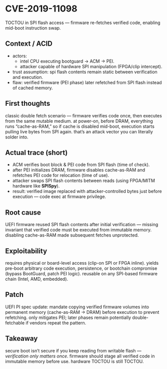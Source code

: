 # CVE-2019-11098

TOCTOU in SPI flash access — firmware re-fetches verified code, enabling mid-boot instruction swap.

## Context / ACID
- actors:  
  - intel CPU executing bootguard → ACM → PEI.  
  - attacker capable of hardware SPI manipulation (FPGA/clip intercept).  
- trust assumption: spi flash contents remain static between verification and execution.  
- flaw: verified firmware (PEI phase) later refetched from SPI flash instead of cached memory.

## First thoughts
classic double fetch scenario — firmware verifies code once, then executes from the same mutable medium. at power-on, before DRAM, everything runs “cache-as-RAM,” so if cache is disabled mid-boot, execution starts pulling live bytes from SPI again. that’s an attack vector you can literally solder into.

## Actual trace (short)
- ACM verifies boot block & PEI code from SPI flash (time of check).  
- after PEI initializes DRAM, firmware disables cache-as-RAM and refetches PEI code for relocation (time of use).  
- attacker swaps SPI flash contents between reads (using FPGA/MITM hardware like **SPISpy**).  
- result: verified image replaced with attacker-controlled bytes just before execution — code exec at firmware privilege.

## Root cause
UEFI firmware reused SPI flash contents after initial verification — missing invariant that verified code must be executed from immutable memory. disabling cache-as-RAM made subsequent fetches unprotected.

## Exploitability
requires physical or board-level access (clip-on SPI or FPGA inline). yields pre-boot arbitrary code execution, persistence, or bootchain compromise (bypass BootGuard, patch PEI logic). reusable on any SPI-based firmware chain (Intel, AMD, embedded).

## Patch
UEFI PI spec update: mandate copying verified firmware volumes into permanent memory (cache-as-RAM → DRAM) before execution to prevent refetching. only mitigates PEI; later phases remain potentially double-fetchable if vendors repeat the pattern.

## Takeaway
secure boot isn’t secure if you keep reading from writable flash — *verification only matters once*. firmware should stage all verified code in immutable memory before use. hardware TOCTOU is still TOCTOU.

